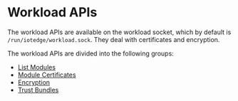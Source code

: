 # Workload APIs

The workload APIs are available on the workload socket, which by default is `/run/iotedge/workload.sock`. They deal with certificates and encryption.

The workload APIs are divided into the following groups:
- [List Modules](doc/list_modules.md)
- [Module Certificates](doc/module_certificates.md)
- [Encryption](doc/encryption.md)
- [Trust Bundles](doc/trust_bundle.md)

